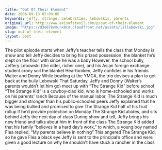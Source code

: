 ```yaml
---
title: "Out Of Their Element"
date: 2006-09-13 05:00:00
keywords: jeffy, strange, celebrities, lebowskis, parents
original_url: http://www.axisofstevil.com/p/out-of-their-element
image: "https://d3e878vmunx8cm.cloudfront.net/assets/lillebowski.jpg"
slug: out-of-their-element
layout: post
---
```


The pilot episode starts when Jeffy’s teacher tells the class that Monday is show and tell Jeffy decides to bring his prized possession; the blanket he’s slept on the floor with since he was a baby However, the school bully, Jeffery Lebowski (the older, richer one), and his Asian foreign exchange student crony soil the blanket Heartbroken, Jeffy confides in his friends Walter and Donny While bowling at the YMCA, the trio devises a plan to get back at the bully Lebowski That Saturday, Jeffy and Donny (Walter’s parents wouldn’t let him go) meet up with “The Strange Kid” before school “The Strange Kid” is a cowboy-clad kid, who is home-schooled and works on his parents’ ranch Because of the manual labor, The Strange Kid is much bigger and stronger than his public-schooled peers Jeffy explained that he was being bullied and promised to give The Strange Kid half of his fruit rollup if he’d provide protection on Monday The Strange Kid abides, and sits behind Jeffy the next day of class During show and tell, Jeffy brings his new friend and talks about him in front of the class The Strange Kid added that his family “believes in a hard day’s work,” to which, a young boy named Flea replied, “My parents believe in nothing” This angered The Strange Kid, so he gave Flea a black eye Jeffy is sent to the principal’s office and were given a good lecture on why he shouldn’t have stuck a rancher in the class

